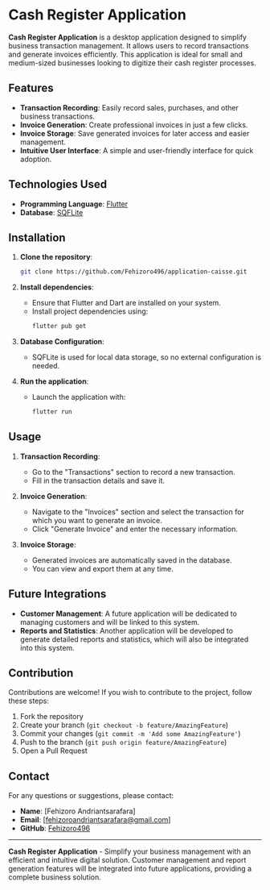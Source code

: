 # Cash Register Application  

**Cash Register Application** is a desktop application designed to simplify business transaction management. It allows users to record transactions and generate invoices efficiently. This application is ideal for small and medium-sized businesses looking to digitize their cash register processes.  

## Features  

- **Transaction Recording**: Easily record sales, purchases, and other business transactions.  
- **Invoice Generation**: Create professional invoices in just a few clicks.  
- **Invoice Storage**: Save generated invoices for later access and easier management.  
- **Intuitive User Interface**: A simple and user-friendly interface for quick adoption.  

## Technologies Used  

- **Programming Language**: [Flutter](https://flutter.dev/)  
- **Database**: [SQFLite](https://pub.dev/packages/sqflite)  

## Installation  

1. **Clone the repository**:  
   ```bash
   git clone https://github.com/Fehizoro496/application-caisse.git
   ```
2. **Install dependencies**:  
   - Ensure that Flutter and Dart are installed on your system.  
   - Install project dependencies using:  
     ```bash
     flutter pub get
     ```  

3. **Database Configuration**:  
   - SQFLite is used for local data storage, so no external configuration is needed.  

4. **Run the application**:  
   - Launch the application with:  
     ```bash
     flutter run
     ```  

## Usage  

1. **Transaction Recording**:  
   - Go to the "Transactions" section to record a new transaction.  
   - Fill in the transaction details and save it.  

2. **Invoice Generation**:  
   - Navigate to the "Invoices" section and select the transaction for which you want to generate an invoice.  
   - Click "Generate Invoice" and enter the necessary information.  

3. **Invoice Storage**:  
   - Generated invoices are automatically saved in the database.  
   - You can view and export them at any time.  

## Future Integrations  

- **Customer Management**: A future application will be dedicated to managing customers and will be linked to this system.  
- **Reports and Statistics**: Another application will be developed to generate detailed reports and statistics, which will also be integrated into this system.  

## Contribution  

Contributions are welcome! If you wish to contribute to the project, follow these steps:  

1. Fork the repository  
2. Create your branch (`git checkout -b feature/AmazingFeature`)  
3. Commit your changes (`git commit -m 'Add some AmazingFeature'`)  
4. Push to the branch (`git push origin feature/AmazingFeature`)  
5. Open a Pull Request  

## Contact  

For any questions or suggestions, please contact:  

- **Name**: [Fehizoro Andriantsarafara]  
- **Email**: [fehizoroandriantsarafara@gmail.com]  
- **GitHub**: [Fehizoro496](https://github.com/Fehizoro496)  

---

**Cash Register Application** - Simplify your business management with an efficient and intuitive digital solution. Customer management and report generation features will be integrated into future applications, providing a complete business solution.  
